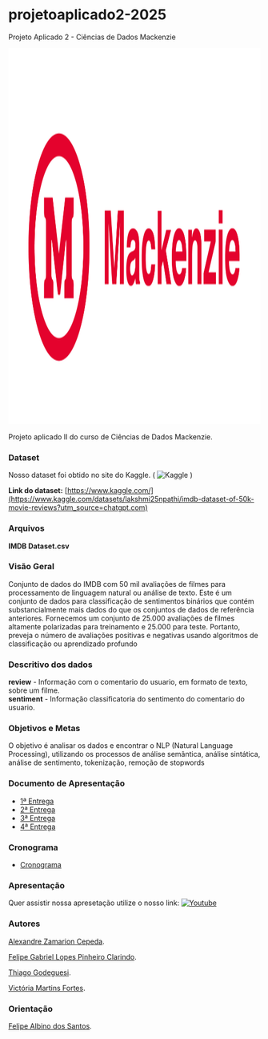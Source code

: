 # projetoaplicado2-2025
Projeto Aplicado 2 - Ciências de Dados Mackenzie

<img src="/src/img/MCK_horizontal_vermelho.png" alt="image" width="1200" height="750">

Projeto aplicado II do curso de Ciências de Dados Mackenzie.

### Dataset
Nosso dataset foi obtido no site do Kaggle. ( ![Kaggle](https://img.shields.io/badge/Kaggle-035a7d?logo=kaggle&logoColor=white) )

**Link do dataset:** 
[https://www.kaggle.com/](https://www.kaggle.com/datasets/lakshmi25npathi/imdb-dataset-of-50k-movie-reviews?utm_source=chatgpt.com)


### Arquivos
**IMDB Dataset.csv**<br>

### Visão Geral

Conjunto de dados do IMDB com 50 mil avaliações de filmes para processamento de linguagem natural ou análise de texto.
Este é um conjunto de dados para classificação de sentimentos binários que contém substancialmente mais dados do que os conjuntos de dados de referência anteriores. Fornecemos um conjunto de 25.000 avaliações de filmes altamente polarizadas para treinamento e 25.000 para teste. Portanto, preveja o número de avaliações positivas e negativas usando algoritmos de classificação ou aprendizado profundo<br>

### Descritivo dos dados

**review** - Informação com o comentario do usuario, em formato de texto, sobre um filme. <br> 
**sentiment** - Informação classificatoria do sentimento do comentario do usuario. <br> 


### Objetivos e Metas
O objetivo é analisar os dados e encontrar o NLP (Natural Language Processing), utilizando os processos de análise semântica, análise sintática, análise de sentimento, tokenização, remoção de stopwords

### Documento de Apresentação
- [1ª Entrega](#)
- [2ª Entrega](#)
- [3ª Entrega](#)
- [4ª Entrega](#)

### Cronograma
- [Cronograma](#)

### Apresentação
Quer assistir nossa apresetação utilize o nosso link: [![Youtube](https://img.shields.io/badge/YouTube-red?logo=youtube&logoColor=white)](#) 


### Autores
[Alexandre Zamarion Cepeda](https://www.linkedin.com/in/alexandre-zamarion-cepeda/).

[Felipe Gabriel Lopes Pinheiro Clarindo](https://www.linkedin.com/in/felipeclarindo/).

[Thiago Godeguesi](https://www.linkedin.com/in/thiagogodeguesi/).

[Victória Martins Fortes](https://www.linkedin.com/in/victoriafortes/).
  

### Orientação 

[Felipe Albino dos Santos](https://www.linkedin.com/in/felipea/).
